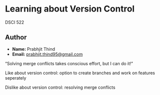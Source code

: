 # Learning about Version Control
DSCI 522

## Author

- **Name:** Prabhjit Thind
- **Email:** prabhjit.thind95@gmail.com

“Solving merge conflicts takes conscious effort, but I can do it!”

Like about version control: option to create branches and work on features seperately

Dislike about version control: resolving merge conflicts
